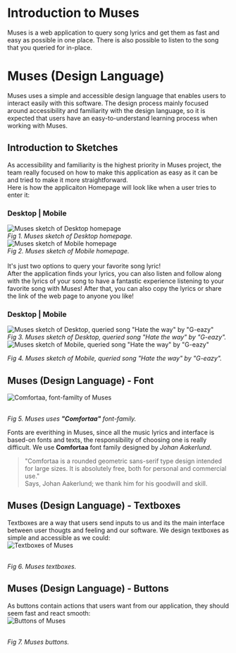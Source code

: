 # Introduction to Muses
Muses is a web application to query song lyrics and get them as fast and easy as possible in one place. There is also possible to listen to the song that you queried for in-place.

# Muses (Design Language)
Muses uses a simple and accessible design language that enables users to interact easily with this software. The design process mainly focused around accessibility and familiarity with the design language, so it is expected that users have an easy-to-understand learning process when working with Muses.

## Introduction to Sketches
As accessibility and familiarity is the highest priority in Muses project, the team really focused on how to make this application as easy as it can be and tried to make it more straightforward.<br>
Here is how the applicaiton Homepage will look like when a user tries to enter it:<br>
### Desktop | Mobile
![Muses sketch of Desktop homepage](docs/Sketch%20Home%20Page%20-%20Desktop.png)<br>
*Fig 1. Muses sketch of Desktop homepage.*
![Muses sketch of Mobile homepage](docs/Sketch%20Home%20Page%20-%20Mobile.png)<br>
*Fig 2. Muses sketch of Mobile homepage.*
<br>
<br>
It's just two options to query your favorite song lyric!
<br>
After the application finds your lyrics, you can also listen and follow along with the lyrics of your song to have a fantastic experience listening to your favorite song with Muses! After that, you can also copy the lyrics or share the link of the web page to anyone you like!

### Desktop | Mobile
![Muses sketch of Desktop, queried song "Hate the way" by "G-eazy"](docs/Sketch%20Search%20Result%20Real%20-%20Desktop.png)<br>
*Fig 3. Muses sketch of Desktop, queried song "Hate the way" by "G-eazy".*
<br>
![Muses sketch of Mobile, queried song "Hate the way" by "G-eazy"](docs/Sketch%20Search%20Result%20Real%20-%20Mobile.png)<br>

*Fig 4. Muses sketch of Mobile, queried song "Hate the way" by "G-eazy".*
<br>

## Muses (Design Language) - Font
![Comfortaa, font-familty of Muses](docs/font.png)<br><br>

*Fig 5. Muses uses **"Comfortaa"** font-family.*
<br>

Fonts are everithing in Muses, since all the music lyrics and interface is based-on fonts and texts, the responsibility of choosing one is really difficult. We use **Comfortaa** font family designed by *Johan Aakerlund*.

> "Comfortaa is a rounded geometric sans-serif type design intended for large sizes. It is absolutely free, both for personal and commercial use."<br>
Says, Johan Aakerlund; we thank him for his goodwill and skill.

## Muses (Design Language) - Textboxes
Textboxes are a way that users send inputs to us and its the main interface between user thougts and feeling and our software. We design textboxes as simple and accessible as we could:<br>
![Textboxes of Muses](docs/textboxes.png)<br><br>

*Fig 6. Muses textboxes.*
<br>

## Muses (Design Language) - Buttons
As buttons contain actions that users want from our application, they should seem fast and react smooth:<br>
![Buttons of Muses](docs/buttons.png)<br><br>

*Fig 7. Muses buttons.*
<br>
